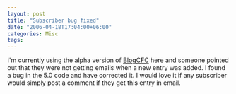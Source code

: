 ```yaml
---
layout: post
title: "Subscriber bug fixed"
date: "2006-04-18T17:04:00+06:00"
categories: Misc 
tags: 
---
```


I'm currently using the alpha version of <a href="http://www.blogcfc.com">BlogCFC</a> here and someone pointed out that they were not getting emails when a new entry was added. I found a bug in the 5.0 code and have corrected it. I would love it if any subscriber would simply post a comment if they get this entry in email.